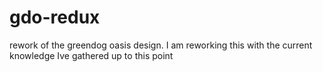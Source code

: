 # gdo-redux

rework of the greendog oasis design. I am reworking this with the current knowledge Ive gathered up to this point
